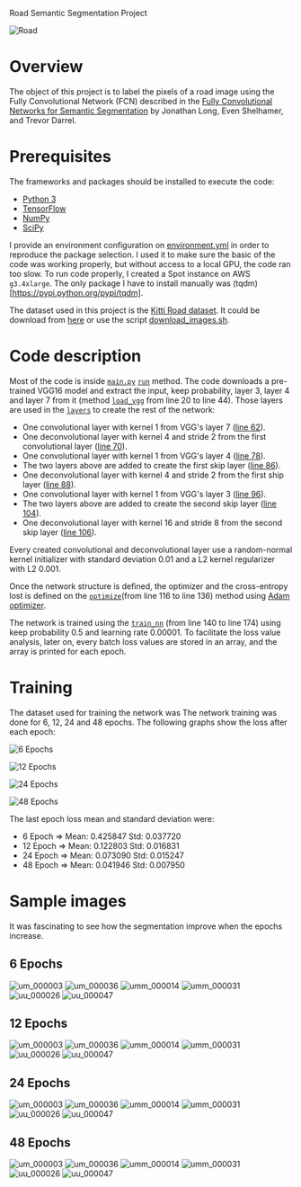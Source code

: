Road Semantic Segmentation Project

![Road](road.gif)

# Overview

The object of this project is to label the pixels of a road image using the Fully Convolutional Network (FCN) described in the [Fully Convolutional Networks for Semantic Segmentation](https://people.eecs.berkeley.edu/~jonlong/long_shelhamer_fcn.pdf) by Jonathan Long, Even Shelhamer, and Trevor Darrel.

# Prerequisites

The frameworks and packages should be installed to execute the code:

- [Python 3](https://www.python.org/)
- [TensorFlow](https://www.tensorflow.org/)
- [NumPy](http://www.numpy.org/)
- [SciPy](https://www.scipy.org/)

I provide an environment configuration on [environment.yml](./environment.yml) in order to reproduce the package selection. I used it to make sure the basic of the code was working properly, but without access to a local GPU, the code ran too slow. To run code properly, I created a Spot instance on AWS `g3.4xlarge`. The only package I have to install manually was (tqdm)[https://pypi.python.org/pypi/tqdm].

The dataset used in this project is the [Kitti Road dataset](http://www.cvlibs.net/datasets/kitti/eval_road.php). It could be download from [here](http://www.cvlibs.net/download.php?file=data_road.zip) or use the script [download_images.sh](./data/download_images.sh).

# Code description

Most of the code is inside [`main.py`](./main.py) [`run`](./main.py#L178) method. The code downloads a pre-trained VGG16 model and extract the input, keep probability, layer 3, layer 4 and layer 7 from it (method [`load_vgg`](./main.py#L20) from line 20 to line 44). Those layers are used in the [`layers`](./main.py#L49) to create the rest of the network:

- One convolutional layer with kernel 1 from VGG's layer 7 ([line 62](./main.py#L62)).
- One deconvolutional layer with kernel 4 and stride 2 from the first convolutional layer ([line 70](./main.py#L70)).
- One convolutional layer with kernel 1 from VGG's layer 4 ([line 78](./main.py#L78)).
- The two layers above are added to create the first skip layer ([line 86](./main.py#L86)).
- One deconvolutional layer with kernel 4 and stride 2 from the first ship layer ([line 88](./main.py#L88)).
- One convolutional layer with kernel 1 from VGG's layer 3 ([line 96](./main.py#L96)).
- The two layers above are added to create the second skip layer ([line 104](./main.py#L104)).
- One deconvolutional layer with kernel 16 and stride 8 from the second skip layer ([line 106](./main.py#L106)).

Every created convolutional and deconvolutional layer use a random-normal kernel initializer with standard deviation 0.01 and a L2 kernel regularizer with L2 0.001.

Once the network structure is defined, the optimizer and the cross-entropy lost is defined on the [`optimize`](./main.py#L116)(from line 116 to line 136) method using [Adam optimizer](https://en.wikipedia.org/wiki/Stochastic_gradient_descent#Adam).

The network is trained using the [`train_nn`](./main.py#L140) (from line 140 to line 174) using keep probability 0.5 and learning rate 0.00001. To facilitate the loss value analysis, later on, every batch loss values are stored in an array, and the array is printed for each epoch.

# Training

The dataset used for training the network was
The network training was done for 6, 12, 24 and 48 epochs. The following graphs show the loss after each epoch:

![6 Epochs](loss_epoch_6.png)

![12 Epochs](loss_epoch_12.png)

![24 Epochs](loss_epoch_24.png)

![48 Epochs](loss_epoch_48.png)

The last epoch loss mean and standard deviation were:

- 6 Epoch   =>    Mean: 0.425847    Std: 0.037720
- 12 Epoch  =>    Mean: 0.122803    Std: 0.016831
- 24 Epoch  =>    Mean: 0.073090    Std: 0.015247
- 48 Epoch  =>    Mean: 0.041946    Std: 0.007950

# Sample images

It was fascinating to see how the segmentation improve when the epochs increase.

## 6 Epochs

![um_000003](epoch6/um_000003.png)
![um_000036](epoch6/um_000036.png)
![umm_000014](epoch6/umm_000014.png)
![umm_000031](epoch6/umm_000031.png)
![uu_000026](epoch6/uu_000026.png)
![uu_000047](epoch6/uu_000047.png)

## 12 Epochs

![um_000003](epoch12/um_000003.png)
![um_000036](epoch12/um_000036.png)
![umm_000014](epoch12/umm_000014.png)
![umm_000031](epoch12/umm_000031.png)
![uu_000026](epoch12/uu_000026.png)
![uu_000047](epoch12/uu_000047.png)

## 24 Epochs

![um_000003](epoch24/um_000003.png)
![um_000036](epoch24/um_000036.png)
![umm_000014](epoch24/umm_000014.png)
![umm_000031](epoch24/umm_000031.png)
![uu_000026](epoch24/uu_000026.png)
![uu_000047](epoch24/uu_000047.png)

## 48 Epochs

![um_000003](epoch48/um_000003.png)
![um_000036](epoch48/um_000036.png)
![umm_000014](epoch48/umm_000014.png)
![umm_000031](epoch48/umm_000031.png)
![uu_000026](epoch48/uu_000026.png)
![uu_000047](epoch48/uu_000047.png)
